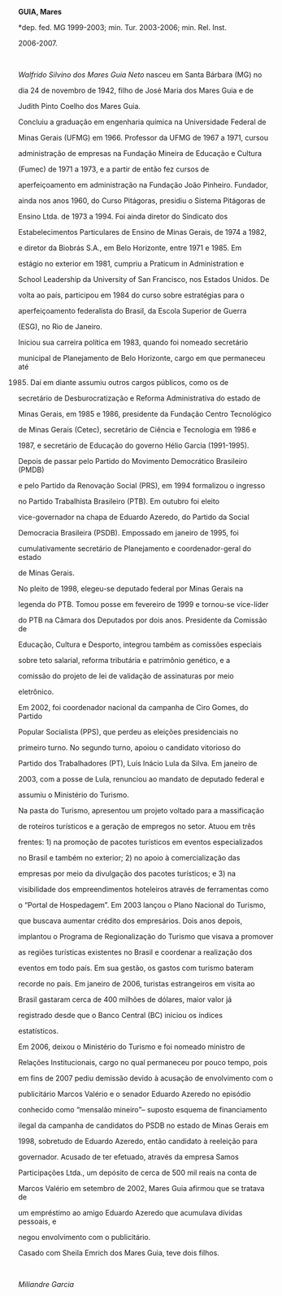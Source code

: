 **GUIA, Mares**



\*dep. fed. MG 1999-2003; min. Tur. 2003-2006; min. Rel. Inst.

2006-2007.



 



*Walfrido Silvino dos Mares Guia Neto* nasceu em Santa Bárbara (MG) no

dia 24 de novembro de 1942, filho de José Maria dos Mares Guia e de

Judith Pinto Coelho dos Mares Guia.



Concluiu a graduação em engenharia química na Universidade Federal de

Minas Gerais (UFMG) em 1966. Professor da UFMG de 1967 a 1971, cursou

administração de empresas na Fundação Mineira de Educação e Cultura

(Fumec) de 1971 a 1973, e a partir de então fez cursos de

aperfeiçoamento em administração na Fundação João Pinheiro. Fundador,

ainda nos anos 1960, do Curso Pitágoras, presidiu o Sistema Pitágoras de

Ensino Ltda. de 1973 a 1994. Foi ainda diretor do Sindicato dos

Estabelecimentos Particulares de Ensino de Minas Gerais, de 1974 a 1982,

e diretor da Biobrás S.A., em Belo Horizonte, entre 1971 e 1985. Em

estágio no exterior em 1981, cumpriu a Praticum in Administration e

School Leadership da University of San Francisco, nos Estados Unidos. De

volta ao país, participou em 1984 do curso sobre estratégias para o

aperfeiçoamento federalista do Brasil, da Escola Superior de Guerra

(ESG), no Rio de Janeiro.



Iniciou sua carreira política em 1983, quando foi nomeado secretário

municipal de Planejamento de Belo Horizonte, cargo em que permaneceu até

1985. Daí em diante assumiu outros cargos públicos, como os de

secretário de Desburocratização e Reforma Administrativa do estado de

Minas Gerais, em 1985 e 1986, presidente da Fundação Centro Tecnológico

de Minas Gerais (Cetec), secretário de Ciência e Tecnologia em 1986 e

1987, e secretário de Educação do governo Hélio Garcia (1991-1995).

Depois de passar pelo Partido do Movimento Democrático Brasileiro (PMDB)

e pelo Partido da Renovação Social (PRS), em 1994 formalizou o ingresso

no Partido Trabalhista Brasileiro (PTB). Em outubro foi eleito

vice-governador na chapa de Eduardo Azeredo, do Partido da Social

Democracia Brasileira (PSDB). Empossado em janeiro de 1995, foi

cumulativamente secretário de Planejamento e coordenador-geral do estado

de Minas Gerais.



No pleito de 1998, elegeu-se deputado federal por Minas Gerais na

legenda do PTB. Tomou posse em fevereiro de 1999 e tornou-se vice-líder

do PTB na Câmara dos Deputados por dois anos. Presidente da Comissão de

Educação, Cultura e Desporto, integrou também as comissões especiais

sobre teto salarial, reforma tributária e patrimônio genético, e a

comissão do projeto de lei de validação de assinaturas por meio

eletrônico.



Em 2002, foi coordenador nacional da campanha de Ciro Gomes, do Partido

Popular Socialista (PPS), que perdeu as eleições presidenciais no

primeiro turno. No segundo turno, apoiou o candidato vitorioso do

Partido dos Trabalhadores (PT), Luís Inácio Lula da Silva. Em janeiro de

2003, com a posse de Lula, renunciou ao mandato de deputado federal e

assumiu o Ministério do Turismo.



Na pasta do Turismo, apresentou um projeto voltado para a massificação

de roteiros turísticos e a geração de empregos no setor. Atuou em três

frentes: 1) na promoção de pacotes turísticos em eventos especializados

no Brasil e também no exterior; 2) no apoio à comercialização das

empresas por meio da divulgação dos pacotes turísticos; e 3) na

visibilidade dos empreendimentos hoteleiros através de ferramentas como

o “Portal de Hospedagem”. Em 2003 lançou o Plano Nacional do Turismo,

que buscava aumentar crédito dos empresários. Dois anos depois,

implantou o Programa de Regionalização do Turismo que visava a promover

as regiões turísticas existentes no Brasil e coordenar a realização dos

eventos em todo país. Em sua gestão, os gastos com turismo bateram

recorde no país. Em janeiro de 2006, turistas estrangeiros em visita ao

Brasil gastaram cerca de 400 milhões de dólares, maior valor já

registrado desde que o Banco Central (BC) iniciou os índices

estatísticos.



Em 2006, deixou o Ministério do Turismo e foi nomeado ministro de

Relações Institucionais, cargo no qual permaneceu por pouco tempo, pois

em fins de 2007 pediu demissão devido à acusação de envolvimento com o

publicitário Marcos Valério e o senador Eduardo Azeredo no episódio

conhecido como “mensalão mineiro”– suposto esquema de financiamento

ilegal da campanha de candidatos do PSDB no estado de Minas Gerais em

1998, sobretudo de Eduardo Azeredo, então candidato à reeleição para

governador. Acusado de ter efetuado, através da empresa Samos

Participações Ltda., um depósito de cerca de 500 mil reais na conta de

Marcos Valério em setembro de 2002, Mares Guia afirmou que se tratava de

um empréstimo ao amigo Eduardo Azeredo que acumulava dívidas pessoais, e

negou envolvimento com o publicitário.



Casado com Sheila Emrich dos Mares Guia, teve dois filhos.



 



*Miliandre Garcia*



 



